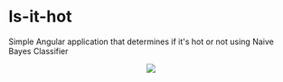 # Is-it-hot
Simple Angular application that determines if it's hot or not using Naive Bayes Classifier

<p align="center">
  <img src="https://i.ibb.co/QDBm27m/show.png" />
</p>